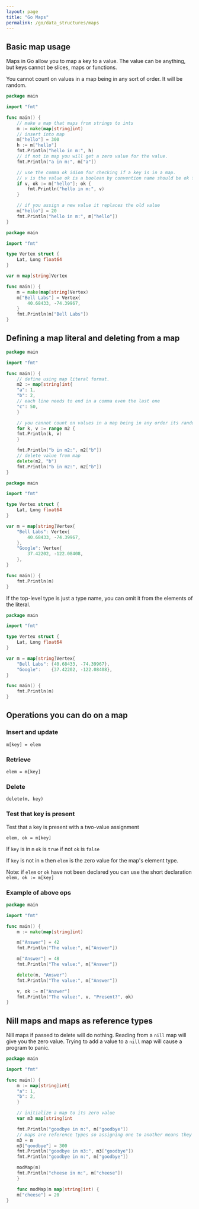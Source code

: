 ```yaml
---
layout: page
title: "Go Maps"
permalink: /go/data_structures/maps
---
```


[comment]: <> (TODO: I should rework this section to be more common operation on Maps focused)

## Basic map usage

Maps in Go allow you to map a key to a value.  The value can be anything, but keys cannot be slices, maps or functions.

You cannot count on values in a map being in any sort of order.  It will be random.

```go
package main

import "fmt"

func main() {
    // make a map that maps from strings to ints
    m := make(map[string]int) 
    // insert into map
    m["hello"] = 300
    h := m["hello"]
    fmt.Println("hello in m:", h)
    // if not in map you will get a zero value for the value.
    fmt.Println("a in m:", m["a"])

    // use the comma ok idiom for checking if a key is in a map.  
    // v is the value ok is a boolean by convention name should be ok for the bool.
    if v, ok := m["hello"]; ok { 
        fmt.Println("hello in m:", v)
    }

    // if you assign a new value it replaces the old value
    m["hello"] = 20  
    fmt.Println("hello in m:", m["hello"])
}
```

```go
package main

import "fmt"

type Vertex struct {
    Lat, Long float64
}

var m map[string]Vertex

func main() {
    m = make(map[string]Vertex)
    m["Bell Labs"] = Vertex{
        40.68433, -74.39967,
    }
    fmt.Println(m["Bell Labs"])
}
```

## Defining a map literal and deleting from a map

```go
package main

import "fmt"

func main() {
    // define using map literal format.
    m2 := map[string]int{
    "a": 1,
    "b": 2,
    // each line needs to end in a comma even the last one
    "c": 50,
    }

    // you cannot count on values in a map being in any order its random each time
    for k, v := range m2 {
    fmt.Println(k, v)
    }

    fmt.Println("b in m2:", m2["b"])
    // delete value from map
    delete(m2, "b")
    fmt.Println("b in m2:", m2["b"])
}
```

```go
package main

import "fmt"

type Vertex struct {
    Lat, Long float64
}

var m = map[string]Vertex{
    "Bell Labs": Vertex{
        40.68433, -74.39967,
    },
    "Google": Vertex{
        37.42202, -122.08408,
    },
}

func main() {
    fmt.Println(m)
}
```

If the top-level type is just a type name, you can omit it from the elements of the literal.

```go
package main

import "fmt"

type Vertex struct {
    Lat, Long float64
}

var m = map[string]Vertex{
    "Bell Labs": {40.68433, -74.39967},
    "Google":    {37.42202, -122.08408},
}

func main() {
    fmt.Println(m)
}
```

## Operations you can do on a map

### Insert and update

`m[key] = elem`

### Retrieve

`elem = m[key]`

### Delete

`delete(m, key)`

### Test that key is present

Test that a key is present with a two-value assignment

`elem, ok = m[key]`

If `key` is in `m` `ok` is `true` if not `ok` is `false`

If `key` is not in `m` then `elem` is the zero value for the map's element type.

Note: if `elem` or `ok` have not been declared you can use the short declaration `elem, ok := m[key]`

### Example of above ops

```go
package main

import "fmt"

func main() {
    m := make(map[string]int)

    m["Answer"] = 42
    fmt.Println("The value:", m["Answer"])

    m["Answer"] = 48
    fmt.Println("The value:", m["Answer"])

    delete(m, "Answer")
    fmt.Println("The value:", m["Answer"])

    v, ok := m["Answer"]
    fmt.Println("The value:", v, "Present?", ok)
}
```

## Nill maps and maps as reference types

Nill maps if passed to delete will do nothing.  Reading from a `nill` map will give you the zero value.  Trying to add a value to a `nill` map will cause a program to panic.

```go
package main

import "fmt"

func main() {
    m := map[string]int{
    "a": 1,
    "b": 2,
    }

    // initialize a map to its zero value
    var m3 map[string]int 

    fmt.Println("goodbye in m:", m["goodbye"])
    // maps are reference types so assigning one to another means they both pointing at same memory
    m3 = m 
    m3["goodbye"] = 300
    fmt.Println("goodbye in m3:", m3["goodbye"])
    fmt.Println("goodbye in m:", m["goodbye"])

    modMap(m)
    fmt.Println("cheese in m:", m["cheese"])
    }

    func modMap(m map[string]int) {
    m["cheese"] = 20
}
```